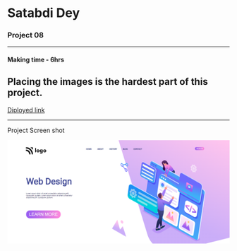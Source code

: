 # Satabdi Dey
### Project 08

---
#### Making time - 6hrs
Placing the images is the hardest part of this project.
---
[Diployed link](https://my-8th-project-web-design.netlify.app/
)

---
Project Screen shot

![project image](./images/screencapture.png)